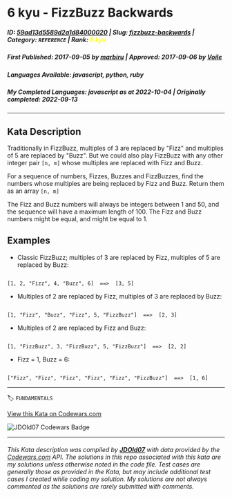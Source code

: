 # 6 kyu - FizzBuzz Backwards

##### **ID**: [59ad13d5589d2a1d84000020](https://www.codewars.com/kata/59ad13d5589d2a1d84000020) | **Slug**: [fizzbuzz-backwards](https://www.codewars.com/kata/59ad13d5589d2a1d84000020) | **Category**: `REFERENCE` | **Rank**: <span style="color:yellow">6 kyu</span>

##### **First Published**: 2017-09-05 ***by*** [marbiru](https://www.codewars.com/users/marbiru) | **Approved**: 2017-09-06 ***by*** [Voile](https://www.codewars.com/users/Voile)

##### **Languages Available**: javascript, python, ruby

##### **My Completed Languages**: javascript ***as at*** 2022-10-04 | **Originally completed**: 2022-09-13

---

## Kata Description


Traditionally in FizzBuzz, multiples of 3 are replaced by "Fizz" and multiples of 5 are replaced by "Buzz". But we could also play FizzBuzz with any other integer pair `[n, m]` whose multiples are replaced with Fizz and Buzz. 



For a sequence of numbers, Fizzes, Buzzes and FizzBuzzes, find the numbers whose multiples are being replaced by Fizz and Buzz. Return them as an array `[n, m]`



The Fizz and Buzz numbers will always be integers between 1 and 50, and the sequence will have a maximum length of 100. The Fizz and Buzz numbers might be equal, and might be equal to 1.



## Examples

* Classic FizzBuzz; multiples of 3 are replaced by Fizz, multiples of 5 are replaced by Buzz:

```

[1, 2, "Fizz", 4, "Buzz", 6]  ==>  [3, 5] 

```

* Multiples of 2 are replaced by Fizz, multiples of 3 are replaced by Buzz:

```

[1, "Fizz", "Buzz", "Fizz", 5, "FizzBuzz"]  ==>  [2, 3]

```

* Multiples of 2 are replaced by Fizz and Buzz:

```

[1, "FizzBuzz", 3, "FizzBuzz", 5, "FizzBuzz"]  ==>  [2, 2]

```

* Fizz = 1, Buzz = 6:

```

["Fizz", "Fizz", "Fizz", "Fizz", "Fizz", "FizzBuzz"]  ==>  [1, 6]

```

---


🏷 `FUNDAMENTALS`


[View this Kata on Codewars.com](https://www.codewars.com/kata/59ad13d5589d2a1d84000020)

![](https://www.codewars.com/users/jdold07/badges/large "JDOld07 Codewars Badge")

---

###### *This Kata description was compiled by [**JDOld07**](https://tpstech.dev) with data provided by the [Codewars.com](https://www.codewars.com) API.  The solutions in this repo associated with this kata are my solutions unless otherwise noted in the code file.  Test cases are generally those as provided in the Kata, but may include additional test cases I created while coding my solution.  My solutions are not always commented as the solutions are rarely submitted with comments.*
